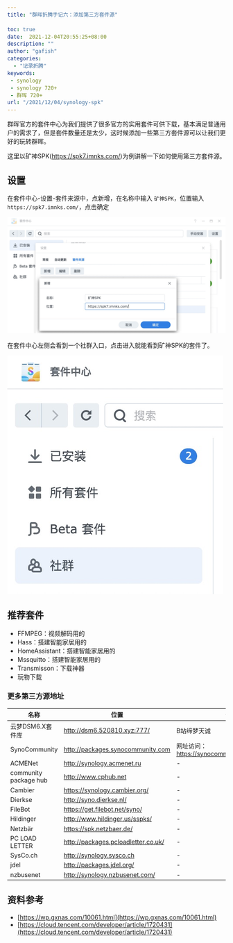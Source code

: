```yaml
---
title: "群晖折腾手记六：添加第三方套件源"

toc: true
date:  2021-12-04T20:55:25+08:00
description: ""
author: "gafish"
categories:
  - "记录折腾"
keywords:
 - synology
 - synology 720+
 - 群晖 720+
url: "/2021/12/04/synology-spk"
---
```


群晖官方的套件中心为我们提供了很多官方的实用套件可供下载，基本满足普通用户的需求了，但是套件数量还是太少，这时候添加一些第三方套件源可以让我们更好的玩转群晖。

这里以矿神SPK(https://spk7.imnks.com/)为例讲解一下如何使用第三方套件源。

## 设置

在套件中心-设置-套件来源中，点新增，在名称中输入 `矿神SPK`，位置输入 `https://spk7.imnks.com/`，点击确定

![](/images/2021-12-04-synology-spk/2.jpg)

在套件中心左侧会看到一个社群入口，点击进入就能看到矿神SPK的套件了。

![](/images/2021-12-04-synology-spk/3.jpg)

## 推荐套件

- FFMPEG：视频解码用的
- Hass：搭建智能家居用的
- HomeAssistant：搭建智能家居用的
- Mssquitto：搭建智能家居用的
- Transmisson：下载神器
- 玩物下载

### 更多第三方源地址

| 名称 | 位置 | 备注 |
| --- | --- | --- |
| 云梦DSM6.X套件库 | http://dsm6.520810.xyz:777/ | B站缔梦天诚 |
| SynoCommunity | http://packages.synocommunity.com | 网址访问：https://synocommunity.com/packages |
| ACMENet | http://synology.acmenet.ru | - |
| community package hub | http://www.cphub.net | - |
| Cambier | https://synology.cambier.org/ | - |
| Dierkse | http://syno.dierkse.nl/ | - |
| FileBot | https://get.filebot.net/syno/ | - |
| Hildinger | http://www.hildinger.us/sspks/ | - |
| Netzbär | https://spk.netzbaer.de/ | - |
| PC LOAD LETTER | http://packages.pcloadletter.co.uk/ | - |
| SysCo.ch | http://synology.sysco.ch | - |
| jdel | http://packages.jdel.org/ | - |
| nzbusenet | http://synology.nzbusenet.com/ | - |

## 资料参考

- [https://wp.gxnas.com/10061.html](https://wp.gxnas.com/10061.html)
- [https://cloud.tencent.com/developer/article/1720431](https://cloud.tencent.com/developer/article/1720431)